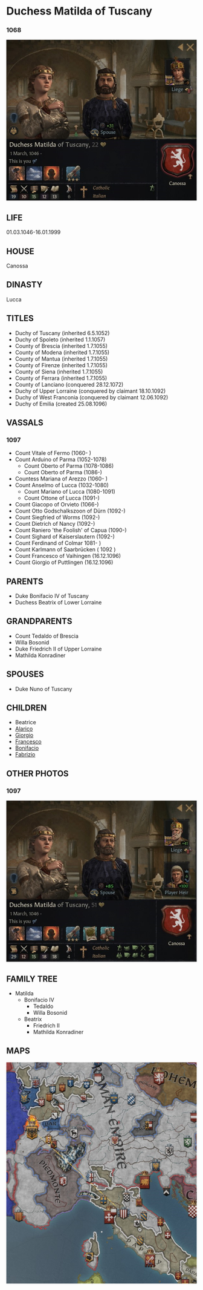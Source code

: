 # Duchess Matilda of Tuscany

### 1068

![matilda_bonifacio_canossa_1068](i/matilda_bonifacio_canossa_1068.jpg)

## LIFE

01.03.1046-16.01.1999

## HOUSE

Canossa

## DINASTY

Lucca

## TITLES 

- Duchy of Tuscany (inherited 6.5.1052)
- Duchy of Spoleto (inherited 1.1.1057)
- County of Brescia (inherited 1.7.1055)
- County of Modena (inherited 1.7.1055)
- County of Mantua (inherited 1.7.1055)
- County of Firenze (inherited 1.7.1055)
- County of Siena (inherited 1.7.1055)
- County of Ferrara  (inherited 1.7.1055)
- County of Lanciano (conquered 28.12.1072)
- Duchy of Upper Lorraine (conquered by claimant 18.10.1092)
- Duchy of West Franconia  (conquered by claimant 12.06.1092)
- Duchy of Emilia (created 25.08.1096)

## VASSALS

### 1097

- Count Vitale of Fermo (1060- )
- Count Arduino of Parma (1052-1078)
  - Count Oberto of Parma (1078-1086)
  - Count Oberto of Parma (1086-)
- Countess Mariana of Arezzo (1060- )
- Count Anselmo of Lucca (1032-1080)
  - Count Mariano of Lucca (1080-1091)
  - Count Ottone of Lucca (1091-)
- Count Giacopo of Orvieto (1066-)
- Count Otto Godschalkszoon of Dürn (1092-)
- Count Siegfried of Worms (1092-)
- Count Dietrich of Nancy (1092-)
- Count Raniero 'the Foolish' of Capua (1090-)
- Count Sighard of Kaiserslautern (1092-)
- Count Ferdinand of Colmar 1081- )
- Count Karlmann of Saarbrücken ( 1092 )
- Count Francesco of Vaihingen (16.12.1096)
- Count Giorgio of Puttlingen  (16.12.1096)

## PARENTS

- Duke Bonifacio IV of Tuscany
- Duchess Beatrix of Lower Lorraine

## GRANDPARENTS

- Count Tedaldo of Brescia
- Willa Bosonid
- Duke Friedrich II of Upper Lorraine
- Mathilda Konradiner

## SPOUSES

- Duke Nuno of Tuscany

## CHILDREN

- Beatrice 
- [Alarico](alarico_matilda_canossa_1077.md)
- [Giorgio](giorgio_matilda_canossa_1079.md)
- [Francesco](francesco_matilda_canossa_1080.md)
- [Bonifacio](bonifacio_matilda_canossa_1084.md)
- [Fabrizio](fabrizio_matilda_canossa_1086.md)

## OTHER PHOTOS

### 1097

![matilda_bonifacio_canossa_1097](i/matilda_bonifacio_canossa_1097.jpg)



## FAMILY TREE

- Matilda
  - Bonifacio IV
    - Tedaldo
    - Willa Bosonid 
  - Beatrix
    - Friedrich II
    - Mathilda Konradiner

## MAPS

![Matilda_1097](m/matilda_tuscany_1097.jpg)

